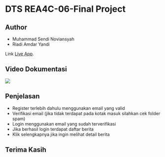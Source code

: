 # DTS REA4C-06-Final Project
## Author
- Muhammad Sendi Noviansyah
- Riadi Amdar Yandi

Link [Live App](https://dts4c-06-final.vercel.app/). 

## Video Dokumentasi
![](http://i.imgur.com/OUkLi.gif)

## Penjelasan

- Register terlebih dahulu menggunakan email yang valid
- Verifikasi email (jika tidak terdapat pada kotak masuk silahkan cek folder spam)
- Login menggunakan email yang sudah terverifikasi
- Jika berhasil login terdapat daftar berita
- Klik selengkapnya jika ingin melihat detail berita

## Terima Kasih
